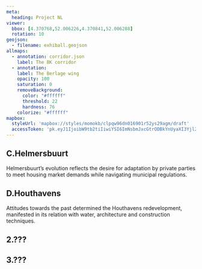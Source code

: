 ```yaml
---
meta:
  heading: Project NL
viewer:
  bbox: [4.370768,52.006226,4.370841,52.006288]
  rotation: 10
geojson:
  - filename: exhiball.geojson
allmaps:
  - annotation: corridor.json
    label: The BK corridor
  - annotation:
    label: The Berlage wing
    opacity: 100
    saturation: 0
    removeBackground:
      color: "#ffffff"
      threshold: 22
      hardness: 76
    colorize: "#ffffff"
mapbox:
  styleUrl: 'mapbox://styles/momokb/clpqw96dn016901r52ys29agm/draft'
  accessToken: 'pk.eyJ1IjoibW9tb2tiIiwiYSI6ImNsbmJxcGtrODBkYnUyaXI3Yjl2ODR1NTkifQ.OvugAnw_FwWro66sJ7Rl5A'
---
```

## C.Helmersbuurt

Helmersbuurt’s evolution reflects the desire for adaptation by private parties to meet housing market demands while navigating municipal regulations.

## D.Houthavens

Attitudes towards the past determined the Houthavens redevelopment, manifested in its relation with water, architecture and construction techniques.

## 2.???

## 3.???